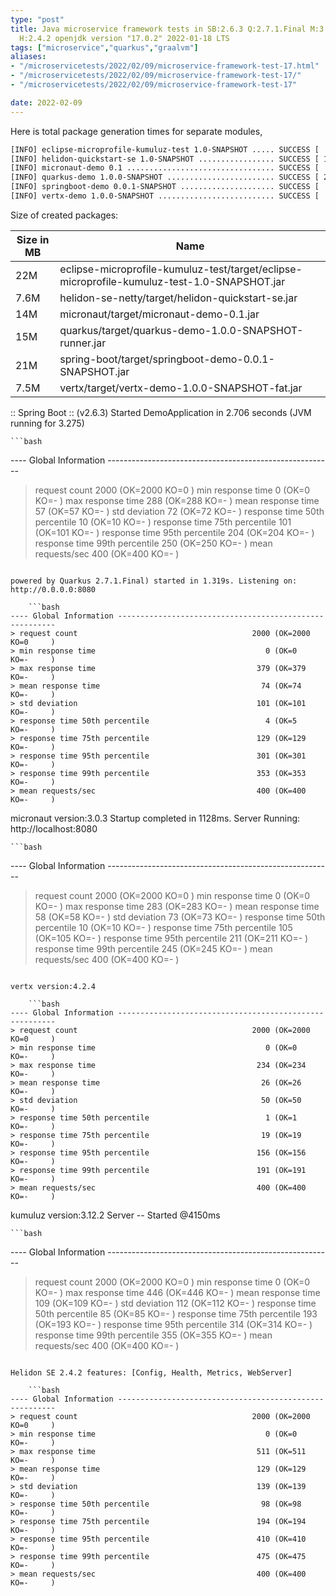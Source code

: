 ```yaml
---
type: "post"
title: Java microservice framework tests in SB:2.6.3 Q:2.7.1.Final M:3.3.1 V:4.2.4
  H:2.4.2 openjdk version "17.0.2" 2022-01-18 LTS
tags: ["microservice","quarkus","graalvm"]
aliases:
- "/microservicetests/2022/02/09/microservice-framework-test-17.html"
- "/microservicetests/2022/02/09/microservice-framework-test-17/"
- "/microservicetests/2022/02/09/microservice-framework-test-17"

date: 2022-02-09
---
```

 
Here is total package generation times for separate modules,
```bash
[INFO] eclipse-microprofile-kumuluz-test 1.0-SNAPSHOT ..... SUCCESS [  6.476 s]
[INFO] helidon-quickstart-se 1.0-SNAPSHOT ................. SUCCESS [ 12.638 s]
[INFO] micronaut-demo 0.1 ................................. SUCCESS [  9.319 s]
[INFO] quarkus-demo 1.0.0-SNAPSHOT ........................ SUCCESS [ 21.996 s]
[INFO] springboot-demo 0.0.1-SNAPSHOT ..................... SUCCESS [  0.915 s]
[INFO] vertx-demo 1.0.0-SNAPSHOT .......................... SUCCESS [  5.305 s]
```
Size of created packages:

| Size in MB |  Name |
|------------|-------|
| 22M | eclipse-microprofile-kumuluz-test/target/eclipse-microprofile-kumuluz-test-1.0-SNAPSHOT.jar |
| 7.6M | helidon-se-netty/target/helidon-quickstart-se.jar |
| 14M | micronaut/target/micronaut-demo-0.1.jar |
| 15M | quarkus/target/quarkus-demo-1.0.0-SNAPSHOT-runner.jar |
| 21M | spring-boot/target/springboot-demo-0.0.1-SNAPSHOT.jar |
| 7.5M | vertx/target/vertx-demo-1.0.0-SNAPSHOT-fat.jar |


:: Spring Boot :: (v2.6.3) Started DemoApplication in 2.706 seconds (JVM running for 3.275)

    ```bash
---- Global Information --------------------------------------------------------
> request count                                       2000 (OK=2000   KO=0     )
> min response time                                      0 (OK=0      KO=-     )
> max response time                                    288 (OK=288    KO=-     )
> mean response time                                    57 (OK=57     KO=-     )
> std deviation                                         72 (OK=72     KO=-     )
> response time 50th percentile                         10 (OK=10     KO=-     )
> response time 75th percentile                        101 (OK=101    KO=-     )
> response time 95th percentile                        204 (OK=204    KO=-     )
> response time 99th percentile                        250 (OK=250    KO=-     )
> mean requests/sec                                    400 (OK=400    KO=-     )
```

powered by Quarkus 2.7.1.Final) started in 1.319s. Listening on: http://0.0.0.0:8080

    ```bash
---- Global Information --------------------------------------------------------
> request count                                       2000 (OK=2000   KO=0     )
> min response time                                      0 (OK=0      KO=-     )
> max response time                                    379 (OK=379    KO=-     )
> mean response time                                    74 (OK=74     KO=-     )
> std deviation                                        101 (OK=101    KO=-     )
> response time 50th percentile                          4 (OK=5      KO=-     )
> response time 75th percentile                        129 (OK=129    KO=-     )
> response time 95th percentile                        301 (OK=301    KO=-     )
> response time 99th percentile                        353 (OK=353    KO=-     )
> mean requests/sec                                    400 (OK=400    KO=-     )
```

micronaut version:3.0.3 Startup completed in 1128ms. Server Running: http://localhost:8080

    ```bash
---- Global Information --------------------------------------------------------
> request count                                       2000 (OK=2000   KO=0     )
> min response time                                      0 (OK=0      KO=-     )
> max response time                                    283 (OK=283    KO=-     )
> mean response time                                    58 (OK=58     KO=-     )
> std deviation                                         73 (OK=73     KO=-     )
> response time 50th percentile                         10 (OK=10     KO=-     )
> response time 75th percentile                        105 (OK=105    KO=-     )
> response time 95th percentile                        211 (OK=211    KO=-     )
> response time 99th percentile                        245 (OK=245    KO=-     )
> mean requests/sec                                    400 (OK=400    KO=-     )
```

vertx version:4.2.4

    ```bash
---- Global Information --------------------------------------------------------
> request count                                       2000 (OK=2000   KO=0     )
> min response time                                      0 (OK=0      KO=-     )
> max response time                                    234 (OK=234    KO=-     )
> mean response time                                    26 (OK=26     KO=-     )
> std deviation                                         50 (OK=50     KO=-     )
> response time 50th percentile                          1 (OK=1      KO=-     )
> response time 75th percentile                         19 (OK=19     KO=-     )
> response time 95th percentile                        156 (OK=156    KO=-     )
> response time 99th percentile                        191 (OK=191    KO=-     )
> mean requests/sec                                    400 (OK=400    KO=-     )
```

kumuluz version:3.12.2 Server -- Started @4150ms

    ```bash
---- Global Information --------------------------------------------------------
> request count                                       2000 (OK=2000   KO=0     )
> min response time                                      0 (OK=0      KO=-     )
> max response time                                    446 (OK=446    KO=-     )
> mean response time                                   109 (OK=109    KO=-     )
> std deviation                                        112 (OK=112    KO=-     )
> response time 50th percentile                         85 (OK=85     KO=-     )
> response time 75th percentile                        193 (OK=193    KO=-     )
> response time 95th percentile                        314 (OK=314    KO=-     )
> response time 99th percentile                        355 (OK=355    KO=-     )
> mean requests/sec                                    400 (OK=400    KO=-     )
```

Helidon SE 2.4.2 features: [Config, Health, Metrics, WebServer]

    ```bash
---- Global Information --------------------------------------------------------
> request count                                       2000 (OK=2000   KO=0     )
> min response time                                      0 (OK=0      KO=-     )
> max response time                                    511 (OK=511    KO=-     )
> mean response time                                   129 (OK=129    KO=-     )
> std deviation                                        139 (OK=139    KO=-     )
> response time 50th percentile                         98 (OK=98     KO=-     )
> response time 75th percentile                        194 (OK=194    KO=-     )
> response time 95th percentile                        410 (OK=410    KO=-     )
> response time 99th percentile                        475 (OK=475    KO=-     )
> mean requests/sec                                    400 (OK=400    KO=-     )
```
